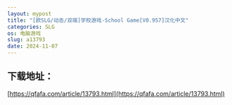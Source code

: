 ```yaml
---
layout: mypost
title: "[欧SLG/动态/双端]学校游戏-School Game[V0.957]汉化中文"
categories: SLG
os: 电脑游戏
slug: a13793
date: 2024-11-07
---
```


## 下载地址：

[https://qfafa.com/article/13793.html](https://qfafa.com/article/13793.html)

